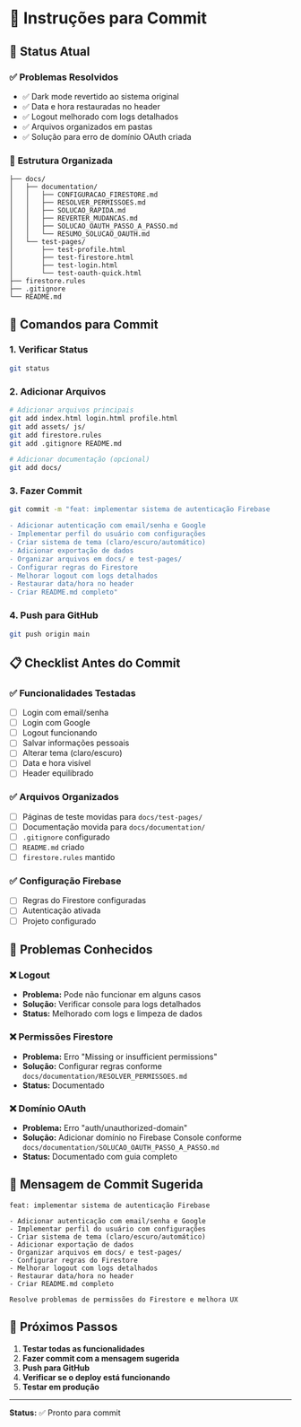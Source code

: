 # 📝 Instruções para Commit

## 🎯 **Status Atual**

### ✅ **Problemas Resolvidos**

- ✅ Dark mode revertido ao sistema original
- ✅ Data e hora restauradas no header
- ✅ Logout melhorado com logs detalhados
- ✅ Arquivos organizados em pastas
- ✅ Solução para erro de domínio OAuth criada

### 📁 **Estrutura Organizada**

```
├── docs/
│   ├── documentation/
│   │   ├── CONFIGURACAO_FIRESTORE.md
│   │   ├── RESOLVER_PERMISSOES.md
│   │   ├── SOLUCAO_RAPIDA.md
│   │   ├── REVERTER_MUDANCAS.md
│   │   ├── SOLUCAO_OAUTH_PASSO_A_PASSO.md
│   │   └── RESUMO_SOLUCAO_OAUTH.md
│   └── test-pages/
│       ├── test-profile.html
│       ├── test-firestore.html
│       ├── test-login.html
│       └── test-oauth-quick.html
├── firestore.rules
├── .gitignore
└── README.md
```

## 🚀 **Comandos para Commit**

### 1. **Verificar Status**

```bash
git status
```

### 2. **Adicionar Arquivos**

```bash
# Adicionar arquivos principais
git add index.html login.html profile.html
git add assets/ js/
git add firestore.rules
git add .gitignore README.md

# Adicionar documentação (opcional)
git add docs/
```

### 3. **Fazer Commit**

```bash
git commit -m "feat: implementar sistema de autenticação Firebase

- Adicionar autenticação com email/senha e Google
- Implementar perfil do usuário com configurações
- Criar sistema de tema (claro/escuro/automático)
- Adicionar exportação de dados
- Organizar arquivos em docs/ e test-pages/
- Configurar regras do Firestore
- Melhorar logout com logs detalhados
- Restaurar data/hora no header
- Criar README.md completo"
```

### 4. **Push para GitHub**

```bash
git push origin main
```

## 📋 **Checklist Antes do Commit**

### ✅ **Funcionalidades Testadas**

- [ ] Login com email/senha
- [ ] Login com Google
- [ ] Logout funcionando
- [ ] Salvar informações pessoais
- [ ] Alterar tema (claro/escuro)
- [ ] Data e hora visível
- [ ] Header equilibrado

### ✅ **Arquivos Organizados**

- [ ] Páginas de teste movidas para `docs/test-pages/`
- [ ] Documentação movida para `docs/documentation/`
- [ ] `.gitignore` configurado
- [ ] `README.md` criado
- [ ] `firestore.rules` mantido

### ✅ **Configuração Firebase**

- [ ] Regras do Firestore configuradas
- [ ] Autenticação ativada
- [ ] Projeto configurado

## 🐛 **Problemas Conhecidos**

### ❌ **Logout**

- **Problema:** Pode não funcionar em alguns casos
- **Solução:** Verificar console para logs detalhados
- **Status:** Melhorado com logs e limpeza de dados

### ❌ **Permissões Firestore**

- **Problema:** Erro "Missing or insufficient permissions"
- **Solução:** Configurar regras conforme `docs/documentation/RESOLVER_PERMISSOES.md`
- **Status:** Documentado

### ❌ **Domínio OAuth**

- **Problema:** Erro "auth/unauthorized-domain"
- **Solução:** Adicionar domínio no Firebase Console conforme `docs/documentation/SOLUCAO_OAUTH_PASSO_A_PASSO.md`
- **Status:** Documentado com guia completo

## 📝 **Mensagem de Commit Sugerida**

```
feat: implementar sistema de autenticação Firebase

- Adicionar autenticação com email/senha e Google
- Implementar perfil do usuário com configurações
- Criar sistema de tema (claro/escuro/automático)
- Adicionar exportação de dados
- Organizar arquivos em docs/ e test-pages/
- Configurar regras do Firestore
- Melhorar logout com logs detalhados
- Restaurar data/hora no header
- Criar README.md completo

Resolve problemas de permissões do Firestore e melhora UX
```

## 🎉 **Próximos Passos**

1. **Testar todas as funcionalidades**
2. **Fazer commit com a mensagem sugerida**
3. **Push para GitHub**
4. **Verificar se o deploy está funcionando**
5. **Testar em produção**

---

**Status:** ✅ Pronto para commit
